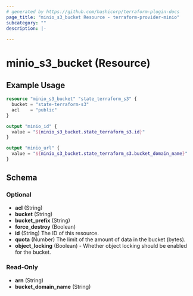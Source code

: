 ```yaml
---
# generated by https://github.com/hashicorp/terraform-plugin-docs
page_title: "minio_s3_bucket Resource - terraform-provider-minio"
subcategory: ""
description: |-
  
---
```


# minio_s3_bucket (Resource)



## Example Usage

```terraform
resource "minio_s3_bucket" "state_terraform_s3" {
  bucket = "state-terraform-s3"
  acl    = "public"
}

output "minio_id" {
  value = "${minio_s3_bucket.state_terraform_s3.id}"
}

output "minio_url" {
  value = "${minio_s3_bucket.state_terraform_s3.bucket_domain_name}"
}
```

<!-- schema generated by tfplugindocs -->
## Schema

### Optional

- **acl** (String)
- **bucket** (String)
- **bucket_prefix** (String)
- **force_destroy** (Boolean)
- **id** (String) The ID of this resource.
- **quota** (Number) The limit of the amount of data in the bucket (bytes).
- **object_locking** (Boolean) - Whether object locking should be enabled for the bucket.

### Read-Only

- **arn** (String)
- **bucket_domain_name** (String)


